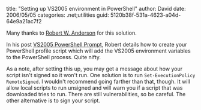 
title: "Setting up VS2005 environment in PowerShell"
author: David
date: 2006/05/05
categories: .net;utilities
guid: 5120b38f-531a-4623-a04d-64e9a21ac7f2

Many thanks to [Robert W. Anderson](http://et.cairene.net/) for this solution.

In his post [VS2005 PowerShell Prompt](http://et.cairene.net/2006/05/02/vs2005-powershell-prompt/), Robert details how to create your PowerShell profile script which will add the VS2005 environment variables to the PowerShell process. Quite nifty.

As a note, after setting this up, you may get a message about how your script isn't signed so it won't run. One solution is to run `Set-ExecutionPolicy RemoteSigned`. I wouldn't recommend going farther than that, though. It will allow local scripts to run unsigned and will warn you if a script that was downloaded tries to run. There are still vulnerabilities, so be careful. The other alternative is to sign your script.

